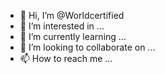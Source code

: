 - 👋 Hi, I’m @Worldcertified
- 👀 I’m interested in ...
- 🌱 I’m currently learning ...
- 💞️ I’m looking to collaborate on ...
- 📫 How to reach me ...

<!---
Worldcertified/Worldcertified is a ✨ special ✨ repository because its `README.md` (this file) appears on your GitHub profile.
You can click the Preview link to take a look at your changes.
--->
